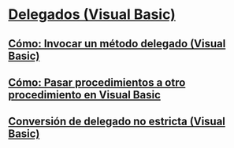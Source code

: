 # [Delegados (Visual Basic)](delegates.md)
## [Cómo: Invocar un método delegado (Visual Basic)](how-to-invoke-a-delegate-method.md)
## [Cómo: Pasar procedimientos a otro procedimiento en Visual Basic](how-to-pass-procedures-to-another-procedure.md)
## [Conversión de delegado no estricta (Visual Basic)](relaxed-delegate-conversion.md)
